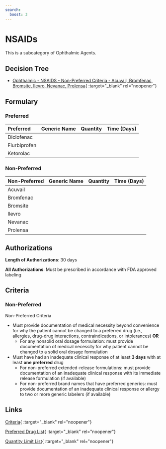 ```yaml
---
search:
  boost: 3
---
```


# NSAIDs

This is a subcategory of Ophthalmic Agents.

## Decision Tree

- [Ophthalmic - NSAIDS - Non-Preferred Criteria - Acuvail, Bromfenac, Bromsite, Ilevro, Nevanac, Prolensa](https://forms.office.com/Pages/ResponsePage.aspx?id=nPhjxpvvj0G9PUHkbAzgaN9UYz8EqmlIs3_TYn4TbXBUQVZUMTlJVllURFZNNFZVWkhUVjhJOTdHMiQlQCN0PWcu){ :target="_blank" rel="noopener"}

## Formulary

### Preferred

| Preferred    | Generic Name | Quantity | Time (Days) |
| :----------- | :----------- | :------: | :---------: |
| Diclofenac   |              |          |             |
| Flurbiprofen |              |          |             |
| Ketorolac    |              |          |             |

### Non-Preferred

| Non-Preferred | Generic Name | Quantity | Time (Days) |
| :------------ | :----------- | :------: | :---------: |
| Acuvail       |              |          |             |
| Bromfenac     |              |          |             |
| Bromsite      |              |          |             |
| Ilevro        |              |          |             |
| Nevanac       |              |          |             |
| Prolensa      |              |          |             |

## Authorizations

**Length of Authorizations**: 30 days

**All Authorizations**: Must be prescribed in accordance with FDA approved labeling

## Criteria 

### Non-Preferred

Non-Preferred Criteria

- Must provide documentation of medical necessity beyond convenience for why the patient cannot be changed to a preferred drug (i.e., allergies, drug-drug interactions, contraindications, or intolerances) **OR**
    - For any nonsolid oral dosage formulation: must provide documentation of medical necessity for why patient cannot be changed to a solid oral dosage formulation
- Must have had an inadequate clinical response of at least **3 days** with at least **one preferred** drug
    - For non-preferred extended-release formulations: must provide documentation of an inadequate clinical response with its immediate release formulation (if available)
    - For non-preferred brand names that have preferred generics: must provide documentation of an inadequate clinical response or allergy to two or more generic labelers (if available)

## Links

[Criteria](https://medicaid.ohio.gov/static/PHM/drug-coverage/20230701+UPDL+Criteria+_v1_FINAL.approved.pdf#page=89){ :target="_blank" rel="noopener"}

[Preferred Drug List](https://medicaid.ohio.gov/static/PHM/drug-coverage/20230701_UPDL_FINAL_ODM.approved.v2.pdf#page=29){ :target="_blank" rel="noopener"}

[Quantity Limit List](https://pharmacy.medicaid.ohio.gov/sites/default/files/20230101_Ohio_Medicaid_Quantity_Document_APPROVED.pdf){ :target="_blank" rel="noopener"}

